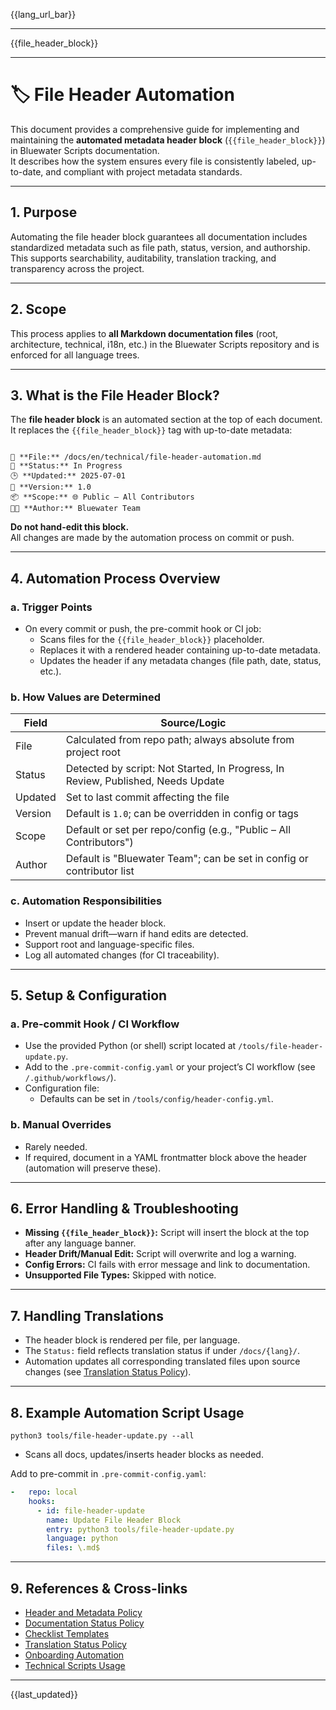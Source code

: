 {{lang_url_bar}}

---

{{file_header_block}}

---

# 🏷️ File Header Automation

This document provides a comprehensive guide for implementing and maintaining the **automated metadata header block** (`{{file_header_block}}`) in Bluewater Scripts documentation.  
It describes how the system ensures every file is consistently labeled, up-to-date, and compliant with project metadata standards.

---

## 1. Purpose

Automating the file header block guarantees all documentation includes standardized metadata such as file path, status, version, and authorship. This supports searchability, auditability, translation tracking, and transparency across the project.

---

## 2. Scope

This process applies to **all Markdown documentation files** (root, architecture, technical, i18n, etc.) in the Bluewater Scripts repository and is enforced for all language trees.

---

## 3. What is the File Header Block?

The **file header block** is an automated section at the top of each document. It replaces the `{{file_header_block}}` tag with up-to-date metadata:

```

📄 **File:** /docs/en/technical/file-header-automation.md
🔄 **Status:** In Progress
🕒 **Updated:** 2025-07-01
🔖 **Version:** 1.0
📦 **Scope:** 🌐 Public – All Contributors
👨‍💻 **Author:** Bluewater Team

````

**Do not hand-edit this block.**  
All changes are made by the automation process on commit or push.

---

## 4. Automation Process Overview

### a. **Trigger Points**

- On every commit or push, the pre-commit hook or CI job:
    - Scans files for the `{{file_header_block}}` placeholder.
    - Replaces it with a rendered header containing up-to-date metadata.
    - Updates the header if any metadata changes (file path, date, status, etc.).

### b. **How Values are Determined**

| Field   | Source/Logic                                                                     |
|---------|----------------------------------------------------------------------------------|
| File    | Calculated from repo path; always absolute from project root                     |
| Status  | Detected by script: Not Started, In Progress, In Review, Published, Needs Update |
| Updated | Set to last commit affecting the file                                            |
| Version | Default is `1.0`; can be overridden in config or tags                            |
| Scope   | Default or set per repo/config (e.g., "Public – All Contributors")               |
| Author  | Default is "Bluewater Team"; can be set in config or contributor list            |

### c. **Automation Responsibilities**

- Insert or update the header block.
- Prevent manual drift—warn if hand edits are detected.
- Support root and language-specific files.
- Log all automated changes (for CI traceability).

---

## 5. Setup & Configuration

### a. **Pre-commit Hook / CI Workflow**

- Use the provided Python (or shell) script located at `/tools/file-header-update.py`.
- Add to the `.pre-commit-config.yaml` or your project’s CI workflow (see `/.github/workflows/`).
- Configuration file:  
  - Defaults can be set in `/tools/config/header-config.yml`.

### b. **Manual Overrides**

- Rarely needed.  
- If required, document in a YAML frontmatter block above the header (automation will preserve these).

---

## 6. Error Handling & Troubleshooting

- **Missing `{{file_header_block}}`:** Script will insert the block at the top after any language banner.
- **Header Drift/Manual Edit:** Script will overwrite and log a warning.
- **Config Errors:** CI fails with error message and link to documentation.
- **Unsupported File Types:** Skipped with notice.

---

## 7. Handling Translations

- The header block is rendered per file, per language.
- The `Status:` field reflects translation status if under `/docs/{lang}/`.
- Automation updates all corresponding translated files upon source changes (see [Translation Status Policy](../architecture/i18n/translation-status-policy.md)).

---

## 8. Example Automation Script Usage

```shell
python3 tools/file-header-update.py --all
````

* Scans all docs, updates/inserts header blocks as needed.

Add to pre-commit in `.pre-commit-config.yaml`:

```yaml
-   repo: local
    hooks:
      - id: file-header-update
        name: Update File Header Block
        entry: python3 tools/file-header-update.py
        language: python
        files: \.md$
```

---

## 9. References & Cross-links

* [Header and Metadata Policy](/docs/en/architecture/status/header-policy.md)
* [Documentation Status Policy](/docs/en/architecture/status/documentation-status-policy.md)
* [Checklist Templates](/docs/en/architecture/status/checklists.md)
* [Translation Status Policy](/docs/en/architecture/i18n/translation-status-policy.md)
* [Onboarding Automation](/docs/en/architecture/workflow/onboarding-automation.md)
* [Technical Scripts Usage](/docs/en/technical/git-scripts-usage.md)

---

{{last_updated}}
